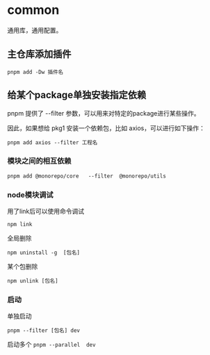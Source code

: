 # common
通用库，通用配置。


## 主仓库添加插件

```
pnpm add -Dw 插件名
```

## 给某个package单独安装指定依赖

pnpm 提供了 --filter 参数，可以用来对特定的package进行某些操作。

因此，如果想给 pkg1 安装一个依赖包，比如 axios，可以进行如下操作：


```
pnpm add axios --filter 工程名
```

### 模块之间的相互依赖

```
pnpm add @monorepo/core   --filter  @monorepo/utils
```

### node模块调试
用了link后可以使用命令调试
```
npm link
```

全局删除

```
npm uninstall -g  [包名]
```

某个包删除
```
npm unlink [包名]
```


### 启动
单独启动

```
pnpm --filter [包名] dev
```

启动多个
``
pnpm --parallel  dev
``